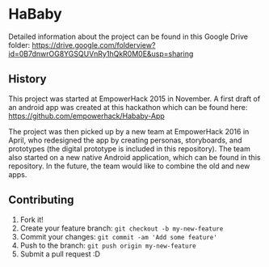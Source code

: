 # HaBaby

Detailed information about the project can be found in this Google Drive folder: 
https://drive.google.com/folderview?id=0B7dnwrOG8YGSQUVnRy1hQkR0M0E&usp=sharing

## History

This project was started at EmpowerHack 2015 in November. A first draft of an android app was created at this hackathon which can be found here: https://github.com/empowerhack/Hababy-App

The project was then picked up by a new team at EmpowerHack 2016 in April, who redesigned the app by creating personas, storyboards, and prototypes (the digital prototype is included in this repository). The team also started on a new native Android application, which can be found in this repository. In the future, the team would like to combine the old and new apps. 

## Contributing

1. Fork it!
2. Create your feature branch: `git checkout -b my-new-feature`
3. Commit your changes: `git commit -am 'Add some feature'`
4. Push to the branch: `git push origin my-new-feature`
5. Submit a pull request :D
